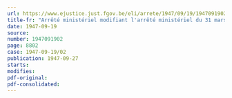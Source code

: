 ```yaml
---
url: https://www.ejustice.just.fgov.be/eli/arrete/1947/09/19/1947091902/justel
title-fr: "Arrêté ministériel modifiant l'arrêté ministériel du 31 mars 1936 établissant des mesures d'exécution en matière de droits de succession"
date: 1947-09-19
source:
number: 1947091902
page: 8802
case: 1947-09-19/02
publication: 1947-09-27
starts:
modifies:
pdf-original:
pdf-consolidated:
---
```


